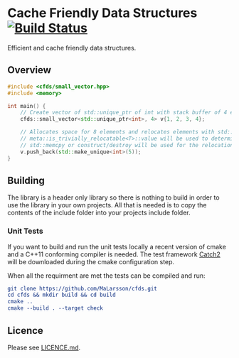 # Cache Friendly Data Structures [![Build Status](https://travis-ci.org/MaLarsson/cfds.svg?branch=master)](https://travis-ci.org/MaLarsson/cfds)
Efficient and cache friendly data structures.

## Overview
```cpp
#include <cfds/small_vector.hpp>
#include <memory>

int main() {
    // Create vector of std::unique_ptr of int with stack buffer of 4 elements.
    cfds::small_vector<std::unique_ptr<int>, 4> v{1, 2, 3, 4};

    // Allocates space for 8 elements and relocates elements with std::memcpy.
    // meta::is_trivially_relocatable<T>::value will be used to determine if
    // std::memcpy or construct/destroy will be used for the relocation.
    v.push_back(std::make_unique<int>(5));
}
```

## Building
The library is a header only library so there is nothing to build in order to use the library in your own projects.
All that is needed is to copy the contents of the include folder into your projects include folder.

### Unit Tests
If you want to build and run the unit tests locally a recent version of cmake and a C++11 conforming compiler is needed. The test framework [Catch2](https://github.com/catchorg/Catch2) will be downloaded during the cmake configuration step.

When all the requirment are met the tests can be compiled and run:

``` cmake
git clone https://github.com/MaLarsson/cfds.git
cd cfds && mkdir build && cd build
cmake ..
cmake --build . --target check
```

## Licence
Please see [LICENCE.md](https://github.com/MaLarsson/cfds/blob/master/LICENCE.md).
